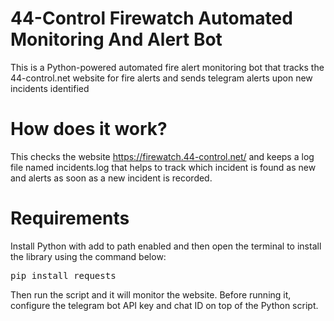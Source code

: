 # 44-Control Firewatch Automated Monitoring And Alert Bot
This is a Python-powered automated fire alert monitoring bot that tracks the 44-control.net website for fire alerts and sends telegram alerts upon new incidents identified

# How does it work?
This checks the website https://firewatch.44-control.net/ and keeps a log file named incidents.log that helps to track which incident is found as new and alerts as soon as a new incident is recorded.

# Requirements
Install Python with add to path enabled and then open the terminal to install the library using the command below:
<pre>pip install requests</pre>
Then run the script and it will monitor the website. Before running it, configure the telegram bot API key and chat ID on top of the Python script.
